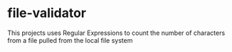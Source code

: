 # file-validator
This projects uses Regular Expressions to count the number of characters from a file pulled from the local file system
